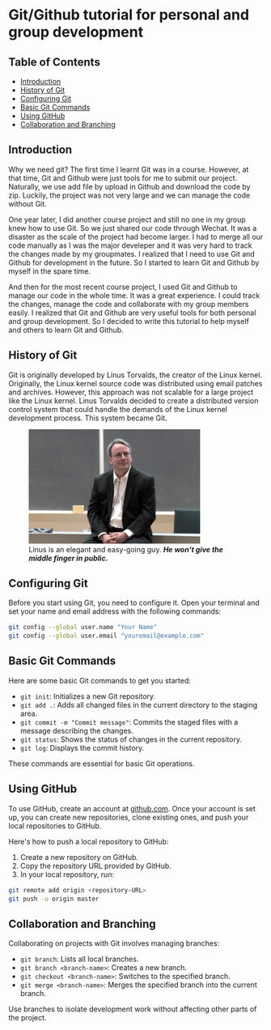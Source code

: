 # Git/Github tutorial for personal and group development

## Table of Contents
- [Introduction](#introduction)
- [History of Git](#history-of-git)
- [Configuring Git](#configuring-git)
- [Basic Git Commands](#basic-git-commands)
- [Using GitHub](#using-github)
- [Collaboration and Branching](#collaboration-and-branching)

## Introduction
Why we need git? The first time I learnt Git was in a course. However, at that time, Git and Github were just tools for me to submit our project. Naturally, we use add file by upload in Github and download the code by zip. Luckily, the project was not very large and we can manage the code without Git.

One year later, I did another course project and still no one in my group knew how to use Git. So we just shared our code through Wechat. It was a disaster as the scale of the project had become larger. I had to merge all our code manually as I was the major develeper and it was very hard to track the changes made by my groupmates. I realized that I need to use Git and Github for development in the future. So I started to learn Git and Github by myself in the spare time.

And then for the most recent course project, I used Git and Github to manage our code in the whole time. It was a great experience. I could track the changes, manage the code and collaborate with my group members easily. I realized that Git and Github are very useful tools for both personal and group development. So I decided to write this tutorial to help myself and others to learn Git and Github.

## History of Git
Git is originally developed by Linus Torvalds, the creator of the Linux kernel. Originally, the Linux kernel source code was distributed using email patches and archives. However, this approach was not scalable for a large project like the Linux kernel. Linus Torvalds decided to create a distributed version control system that could handle the demands of the Linux kernel development process. This system became Git.

<figure>
    <img src="image/Linus.jpg" alt="Linus Torvalds" style="width:80%">
    <figcaption> Linus is an elegant and easy-going guy. <strong><em>He won't give the middle finger in public.</em></strong></figcaption>
</figure>

## Configuring Git
Before you start using Git, you need to configure it. Open your terminal and set your name and email address with the following commands:

```bash
git config --global user.name "Your Name"
git config --global user.email "youremail@example.com"
```

## Basic Git Commands
Here are some basic Git commands to get you started:

- `git init`: Initializes a new Git repository.
- `git add .`: Adds all changed files in the current directory to the staging area.
- `git commit -m "Commit message"`: Commits the staged files with a message describing the changes.
- `git status`: Shows the status of changes in the current repository.
- `git log`: Displays the commit history.

These commands are essential for basic Git operations.

## Using GitHub
To use GitHub, create an account at [github.com](https://github.com). Once your account is set up, you can create new repositories, clone existing ones, and push your local repositories to GitHub.

Here's how to push a local repository to GitHub:

1. Create a new repository on GitHub.
2. Copy the repository URL provided by GitHub.
3. In your local repository, run:

```bash
git remote add origin <repository-URL>
git push -u origin master
```

## Collaboration and Branching

Collaborating on projects with Git involves managing branches:

- `git branch`: Lists all local branches.
- `git branch <branch-name>`: Creates a new branch.
- `git checkout <branch-name>`: Switches to the specified branch.
- `git merge <branch-name>`: Merges the specified branch into the current branch.

Use branches to isolate development work without affecting other parts of the project.
